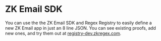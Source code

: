 # ZK Email SDK

You can use the the ZK Email SDK and Regex Registry to easily define a new ZK Email app in just an 8 line JSON. You can see existing proofs, add new ones, and try them out at [registry-dev.zkregex.com](https://registry-dev.zkregex.com/).
